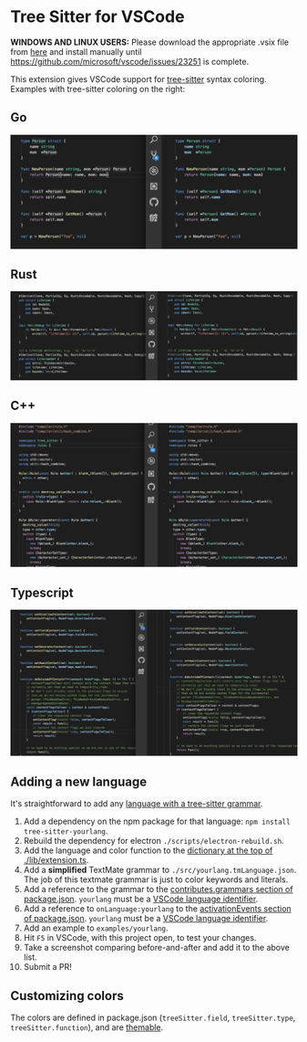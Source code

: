 # Tree Sitter for VSCode

**WINDOWS AND LINUX USERS:** Please download the appropriate .vsix file from [here](https://github.com/georgewfraser/vscode-tree-sitter/releases) and install manually until https://github.com/microsoft/vscode/issues/23251 is complete.

This extension gives VSCode support for [tree-sitter](http://tree-sitter.github.io/tree-sitter/) syntax coloring. Examples with tree-sitter coloring on the right:

## Go

![Go](./screenshots/go.png)

## Rust

![Rust](./screenshots/rust.png)

## C++

![C++](./screenshots/cpp.png)

## Typescript

![Typescript](./screenshots/typescript.png)

## Adding a new language

It's straightforward to add any [language with a tree-sitter grammar](https://tree-sitter.github.io/tree-sitter/).

1. Add a dependency on the npm package for that language: `npm install tree-sitter-yourlang`.
2. Rebuild the dependency for electron `./scripts/electron-rebuild.sh`.
3. Add the language and color function to the [dictionary at the top of ./lib/extension.ts](https://github.com/georgewfraser/vscode-tree-sitter/blob/232c28e3708bb8f1913d5d067f1c9668f263d5b2/src/extension.ts#L5).
4. Add a **simplified** TextMate grammar to `./src/yourlang.tmLanguage.json`. The job of this textmate grammar is just to color keywords and literals.
5. Add a reference to the grammar to the [contributes.grammars section of package.json](https://github.com/georgewfraser/vscode-tree-sitter/blob/fb4400b78481845c6a8497d079508d28aea25c19/package.json#L26). `yourlang` must be a [VSCode language identifier](https://code.visualstudio.com/docs/languages/identifiers).
6. Add a reference to `onLanguage:yourlang` to the [activationEvents section of package.json](https://github.com/georgewfraser/vscode-tree-sitter/blob/fb4400b78481845c6a8497d079508d28aea25c19/package.json#L18). `yourlang` must be a [VSCode language identifier](https://code.visualstudio.com/docs/languages/identifiers).
7. Add an example to `examples/yourlang`.
8. Hit `F5` in VSCode, with this project open, to test your changes.
9. Take a screenshot comparing before-and-after and add it to the above list.
10. Submit a PR!

## Customizing colors

The colors are defined in package.json (`treeSitter.field`, `treeSitter.type`, `treeSitter.function`), and are [themable](https://code.visualstudio.com/api/extension-guides/color-theme).